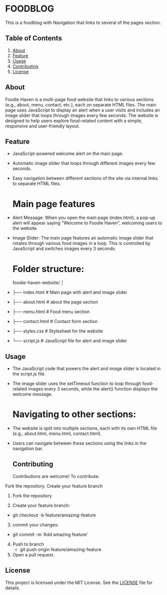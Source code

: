 # FOODBLOG
This is a foodblog with Navigation that links to several of the pages section.
## Table of Contents
1. [About](#about)
2. [Feature](#feature)
3. [Usage](#usage)
4. [Contributing](#contributing)
5. [License](#license)

## About
Foodie Haven is a multi-page food website that links to various sections (e.g., about, menu, contact, etc.), each on separate HTML files. The main page uses JavaScript to display an alert when a user visits and includes an image slider that loops through images every few seconds.
The website is designed to help users explore  food-related content with a simple, responsive and user-friendly layout.

## Feature
- JavaScript-powered welcome alert on the main page.
- Automatic image slider that loops through different images every few seconds.
- Easy navigation between different sections of the site via internal links to separate HTML files.

  # Main page features
- Alert Message: When you open the main page (index.html), a pop-up alert will appear saying "Welcome to Foodie Haven", welcoming users to the website.
- Image Slider: The main page features an automatic image slider that rotates through various food images in a loop. This is controlled by JavaScript and switches images every 3 seconds.

  # Folder structure:
  foodie-haven-website/
│
- ├── index.html          # Main page with alert and image slider
- ├── about.html        # about the page  section
- ├── menu.html           # Food menu section
- ├── contact.html        # Contact form section
- ├── styles.css          # Stylesheet for the website
- └── script.js           # JavaScript file for alert and image slider

## Usage
- The JavaScript code that powers the alert and image slider is located in the script.js file.
- The image slider uses the setTimeout function to loop through food-related images every 3 seconds, while the alert() function displays the welcome message.

   # Navigating to other sections:
- The website is split into multiple sections, each with its own HTML file (e.g., about.html, menu.html, contact.html).
- Users can navigate between these sections using the links in the navigation bar.
  ## Contributing
  Contributions are welcome! To contribute:

Fork the repository.
Create your feature branch
1. Fork the repository
   
2. Create your feature branch:
 - git checkout -b feature/amazing-feature
3. commit your changes:
 - git commit -m 'Add amazing feature'
4. Push to branch
    - git push origin feature/amazing-feature
5. Open a pull request.

  ## License
  This project is licensed under the MIT License. See the [LICENSE](https://github.com/marveeygoodlife/FOODBLOG/blob/main/LICENSE) file for details.


